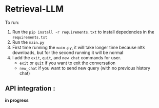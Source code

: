 # Retrieval-LLM

To run:
1. Run the ```pip install -r requirements.txt``` to install depedencies in the ```requirements.txt```
2. Run the ```main.py```
3. First time running the ```main.py```, it will take longer time because nltk downloads, but for the second running it will be normal
4. I add the ```exit```, ```quit```, and ```new chat``` commands for user.
   - ```exit``` or ```quit``` if you want to exit the conversation
   - ```new_chat``` if you want to send new query (with no previous history chat)

## API integration :
**in progress**
